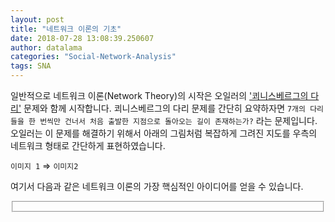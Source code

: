 ```yaml
---
layout: post
title: "네트워크 이론의 기초"
date: 2018-07-28 13:08:39.250607
author: datalama
categories: "Social-Network-Analysis"
tags: SNA
---
```


일반적으로 네트워크 이론(Network Theory)의 시작은 오일러의 ['쾨니스베르그의 다리'](https://ko.wikipedia.org/wiki/%EC%BE%A8%EB%8B%88%ED%9E%88%EC%8A%A4%EB%B2%A0%EB%A5%B4%ED%81%AC%EC%9D%98_%EB%8B%A4%EB%A6%AC_%EB%AC%B8%EC%A0%9C)
문제와 함께 시작합니다. 쾨니스베르그의 다리 문제를 간단히 요약하자면 `7개의 다리들을 한 번씩만 건너서 처음 출발한 지점으로 돌아오는 길이 존재하는가?`
라는 문제입니다. 오일러는 이 문제를 해결하기 위해서 아래의 그림처럼 복잡하게 그려진 지도를 우측의 네트워크 형태로 간단하게 표현하였습니다. 

`이미지 1` $\Longrightarrow$ `이미지2`

여기서 다음과 같은 네트워크 이론의 가장 핵심적인 아이디어를 얻을 수 있습니다.

<fieldset>

</fieldset>

